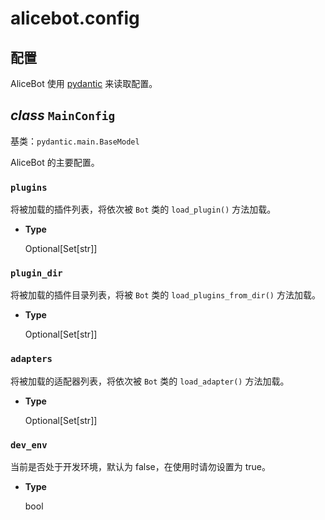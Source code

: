 # alicebot.config

## 配置

AliceBot 使用 [pydantic](https://pydantic-docs.helpmanual.io/) 来读取配置。


## _class_ `MainConfig`

基类：`pydantic.main.BaseModel`

AliceBot 的主要配置。


### `plugins`

将被加载的插件列表，将依次被 `Bot` 类的 `load_plugin()` 方法加载。


* **Type**

    Optional[Set[str]]



### `plugin_dir`

将被加载的插件目录列表，将被 `Bot` 类的 `load_plugins_from_dir()` 方法加载。


* **Type**

    Optional[Set[str]]



### `adapters`

将被加载的适配器列表，将依次被 `Bot` 类的 `load_adapter()` 方法加载。


* **Type**

    Optional[Set[str]]



### `dev_env`

当前是否处于开发环境，默认为 false，在使用时请勿设置为 true。


* **Type**

    bool
